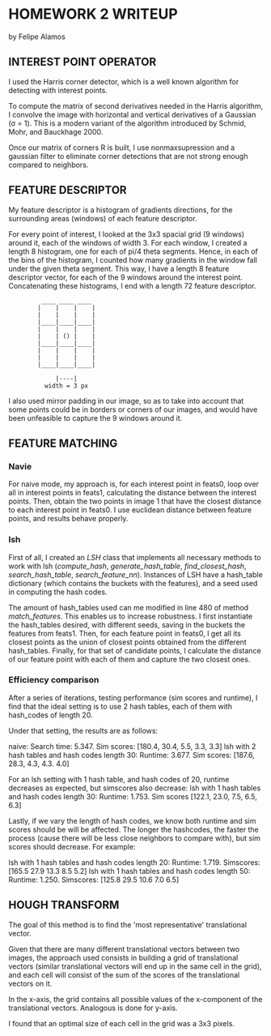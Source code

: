 # HOMEWORK 2 WRITEUP
by Felipe Alamos

## INTEREST POINT OPERATOR

I used the Harris corner detector, which is a well known algorithm for detecting with interest points. 

To compute the matrix of second derivatives needed in the Harris algorithm, I convolve the image with horizontal and vertical derivatives of a Gaussian (σ = 1). This is a modern variant of the algorithm introduced by Schmid, Mohr, and Bauckhage 2000.

<!--   # The classic “Harris” detector (Harris and Stephens
  # 1988) uses a [-2 -1 0 1 2] filter, but more modern variants (Schmid, Mohr, and Bauckhage
  # 2000; Triggs 2004) convolve the image with horizontal and vertical derivatives of a Gaussian
  # (typically with σ = 1) -->

Once our matrix of corners R is built, I use nonmaxsupression and a gaussian filter to eliminate corner detections that are not strong enough compared to neighbors.

<!-- A simple (and sufficient) choice is to apply nonmaximum suppression
over a local region.  In this case, over how large of a local region do
you suppress?  How does that tie into the scale of your operator?

For making these, and any other design choices, keep in mind a target of
obtaining a few hundred interest points on the examples included with
this assignment, with enough repeatability to have a large number of
reliable matches between different views. -->

## FEATURE DESCRIPTOR 

My feature descriptor is a histogram of gradients directions, for the surrounding areas (windows) of each feature descriptor.

For every point of interest, I looked at the 3x3 spacial grid (9 windows) around it, each of the windows of width 3. For each window, I created a length 8 histogram, one for each of pi/4 theta segments. Hence, in each of the bins of the histogram, I counted how many gradients in the window fall under the given theta segment. This way, I have a length 8 feature descriptor vector, for each of the 9 windows around the interest point. Concatenating these histograms, I end with a length 72 feature descriptor.

             ____ ____ ____
            |    |    |    |
            |    |    |    |
            |____|____|____|
            |    |    |    |
            |    | () |    |
            |____|____|____|
            |    |    |    |
            |    |    |    |
            |____|____|____|

                 |----|
              width = 3 px

I also used mirror padding in our image, so as to take into account that some points could be in borders or corners of our images, and would have been unfeasible to capture the 9 windows around it.


## FEATURE MATCHING

### Navie

For naive mode, my approach is, for each interest point in feats0, loop over all in interest points in feats1, calculating the distance between the interest points. Then, obtain the two points in image 1 that have the closest distance to each interest point in feats0. I use euclidean distance between feature points, and results behave properly. 

### lsh

First of all, I created an _LSH_ class that implements all necessary methods to work with lsh (_compute_hash_, _generate_hash_table_, _find_closest_hash_, _search_hash_table_, _search_feature_nn_). Instances of LSH have a hash_table dictionary (which contains the buckets with the features), and a seed used in computing the hash codes.

The amount of hash_tables used can me modified in line 480 of method _match_features_. This enables us to increase robustness. I first instantiate the hash_tables desired, with different seeds, saving in the buckets the features from feats1. Then, for each feature point in feats0, I get all its closest points as the union of closest points obtained from the different hash_tables. Finally, for that set of candidate points, I calculate the distance of our feature point with each of them and capture the two closest ones. 

### Efficiency comparison

After a series of iterations, testing performance (sim scores and runtime), I find that the ideal setting is to use 2 hash tables, each of them with hash_codes of length 20.

Under that setting, the results are as follows:

naive: Search time: 5.347. Sim scores: [180.4, 30.4, 5.5, 3.3, 3.3]
lsh with 2 hash tables and hash codes length 30: Runtime: 3.677. Sim scores: [187.6, 28.3, 4.3, 4.3. 4.0]

For an lsh setting with 1 hash table, and hash codes of 20, runtime decreases as expected, but simscores also decrease:
lsh with 1 hash tables and hash codes length 30: Runtime: 1.753. Sim scores [122.1, 23.0, 7.5, 6.5, 6.3]

Lastly, if we vary the length of hash codes, we know both runtime and sim scores should be will be affected. The longer the hashcodes, the faster the process (cause there will be less close neighbors to compare with), but sim scores should decrease. For example:

lsh with 1 hash tables and hash codes length 20: Runtime: 1.719. Simscores: [165.5 27.9 13.3 8.5 5.2]
lsh with 1 hash tables and hash codes length 50: Runtime: 1.250. Simscores: [125.8 29.5 10.6 7.0 6.5]

## HOUGH TRANSFORM

The goal of this method is to find the 'most representative' translational vector.

Given that there are many different translational vectors between two images, the approach used consists in building a grid of translational vectors (similar translational vectors will end up in the same cell in the grid), and each cell will consist of the sum of the scores of the translational vectors on it.

In the x-axis, the grid contains all possible values of the x-component of the translational vectors. Analogous is done for y-axis.

I found that an optimal size of each cell in the grid was a 3x3 pixels.